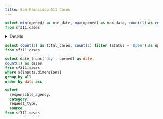 ```yaml
---
title: San Francisco 311 Cases
---
```


<!-- START OF SECTION 1 -->

<!-- 1. Add your first query
    - Name it 'description'
    - Calculate min_date, max_date, and case count  
-->

```sql description
select min(opened) as min_date, max(opened) as max_date, count(1) as count
from sf311.cases
```

<!-- 2. Add a Details component to explain the dataset
    - Use the Value component to display the min date, max date, and record count in the Details componet
    - Add a nested Details component inside to display this explanation of 311 cases:
          311 is the city's request service for non-emergencies. Citizens can report local issues to 311 and monitor the status of the request. Each case represents something that was reported through this service.
--> 

<Details title='About this data'>
  This dataset includes <Value data={description} column=count fmt=num0k/> 311 cases in San Francisco from <Value data={description} column=min_date fmt=shortdate/> to <Value data={description} column=max_date fmt=shortdate/>.

  <Details title='What are 311 Cases?'>
    311 is the city's request service for non-emergencies. Citizens can report local issues to 311 and monitor the status of the request. Each case represents something that was reported through this service.
  </Details>

</Details>


<!-- 3. Add some BigValues
    - Add a

-->


```sql summary
select count(1) as total_cases, count(1) filter (status = 'Open') as open_cases
from sf311.cases
```

<BigValue
  data={summary}
  value=total_cases
  fmt=num0k
/>

<BigValue
  data={summary}
  value=open_cases
  fmt=num0k
/>


<!-- 4. Add a trend line chart -->

```sql trend
select date_trunc('day', opened) as date,
count(1) as cases
from sf311.cases
where ${inputs.dimensions}
group by all
order by date asc
```


<LineChart
  title="Case Trend"
  data={trend}
  x=date
  y=cases
  yAxisTitle=cases
/>

<!-- 5. Add a DimensionGrid -->

```sql cases
select 
  responsible_agency,
  category,
  request_type,
  source
from sf311.cases 
```

<DimensionGrid data={cases} name=dimensions/>

<!-- 7. Add a CalendarHeatmap -->

 <CalendarHeatmap
  title="Daily 311 Cases"
  data={trend}
  date=date
  value=cases
/>


<!-- END OF SECTION 1 -->


<!-- START OF SECTION 2 -->

<!-- 1. Change your dimension grid to become an input by using the 'name' prop -->

<!-- 2. Then hook this up to the LineChart by adding a 'where' clause to your trend query -->

<!-- 3. Add the input to the chart title so you get the context when the chart updates -->

<!-- END OF SECTION 2 -->
